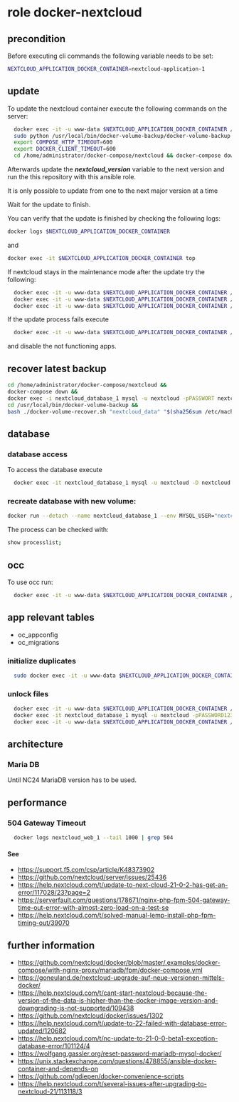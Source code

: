 # role docker-nextcloud

## precondition

Before executing cli commands the following variable needs to be set:

```bash
NEXTCLOUD_APPLICATION_DOCKER_CONTAINER=nextcloud-application-1
```

## update

To update the nextcloud container execute the following commands on the server:
```bash
  docker exec -it -u www-data $NEXTCLOUD_APPLICATION_DOCKER_CONTAINER /var/www/html/occ maintenance:mode --on
  sudo python /usr/local/bin/docker-volume-backup/docker-volume-backup.py
  export COMPOSE_HTTP_TIMEOUT=600
  export DOCKER_CLIENT_TIMEOUT=600
  cd /home/administrator/docker-compose/nextcloud && docker-compose down
```

Afterwards update the ***nextcloud_version*** variable to the next version and run the this repository with this ansible role.

It is only possible to update from one to the next major version at a time

Wait for the update to finish.

You can verify that the update is finished by checking the following logs:

```bash
docker logs $NEXTCLOUD_APPLICATION_DOCKER_CONTAINER
```

and

```bash
docker exec -it $NEXTCLOUD_APPLICATION_DOCKER_CONTAINER top
```

If nextcloud stays in the maintenance mode after the update try the following:

```bash
  docker exec -it -u www-data $NEXTCLOUD_APPLICATION_DOCKER_CONTAINER /var/www/html/occ maintenance:mode --on
  docker exec -it -u www-data $NEXTCLOUD_APPLICATION_DOCKER_CONTAINER /var/www/html/occ upgrade
  docker exec -it -u www-data $NEXTCLOUD_APPLICATION_DOCKER_CONTAINER /var/www/html/occ maintenance:mode --off
```

If the update process fails execute

```bash
  docker exec -it -u www-data $NEXTCLOUD_APPLICATION_DOCKER_CONTAINER /var/www/html/occ maintenance:repair
```

and disable the not functioning apps.

## recover latest backup
```bash
cd /home/administrator/docker-compose/nextcloud &&
docker-compose down &&
docker exec -i nextcloud_database_1 mysql -u nextcloud -pPASSWORT nextcloud < "/Backups/$(sha256sum /etc/machine-id | head -c 64)/docker-volume-backup/latest/nextcloud_database/sql/backup.sql" &&
cd /usr/local/bin/docker-volume-backup &&
bash ./docker-volume-recover.sh "nextcloud_data" "$(sha256sum /etc/machine-id | head -c 64)"
```

## database
### database access
To access the database execute
```bash
  docker exec -it nextcloud_database_1 mysql -u nextcloud -D nextcloud -p
```

### recreate database with new volume:
```bash
docker run --detach --name nextcloud_database_1 --env MYSQL_USER="nextcloud" --env MYSQL_PASSWORD=PASSWORD --env MYSQL_ROOT_PASSWORD=PASSWORD --env MYSQL_DATABASE="nextcloud" -v nextcloud_database:/var/lib/mysql
```

The process can be checked with:

```bash
show processlist;
```

## occ

To use occ run:

```bash
  docker exec -it -u www-data $NEXTCLOUD_APPLICATION_DOCKER_CONTAINER /var/www/html/occ
```

## app relevant tables
- oc_appconfig
- oc_migrations

### initialize duplicates

```bash
  sudo docker exec -it -u www-data $NEXTCLOUD_APPLICATION_DOCKER_CONTAINER /var/www/html/occ duplicates:find-all --output
```

### unlock files
```bash
  docker exec -it -u www-data $NEXTCLOUD_APPLICATION_DOCKER_CONTAINER /var/www/html/occ maintenance:mode --on
  docker exec -it nextcloud_database_1 mysql -u nextcloud -pPASSWORD1234132 -D nextcloud -e "delete from oc_file_locks where 1"
  docker exec -it -u www-data $NEXTCLOUD_APPLICATION_DOCKER_CONTAINER /var/www/html/occ maintenance:mode --off
```

## architecture
### Maria DB
Until NC24 MariaDB version has to be used.

## performance
### 504 Gateway Timeout

```bash
  docker logs nextcloud_web_1 --tail 1000 | grep 504
```

#### See
- https://support.f5.com/csp/article/K48373902
- https://github.com/nextcloud/server/issues/25436
- https://help.nextcloud.com/t/update-to-next-cloud-21-0-2-has-get-an-error/117028/23?page=2
- https://serverfault.com/questions/178671/nginx-php-fpm-504-gateway-time-out-error-with-almost-zero-load-on-a-test-se
- https://help.nextcloud.com/t/solved-manual-lemp-install-php-fpm-timing-out/39070

## further information
- https://github.com/nextcloud/docker/blob/master/.examples/docker-compose/with-nginx-proxy/mariadb/fpm/docker-compose.yml
- https://goneuland.de/nextcloud-upgrade-auf-neue-versionen-mittels-docker/
- https://help.nextcloud.com/t/cant-start-nextcloud-because-the-version-of-the-data-is-higher-than-the-docker-image-version-and-downgrading-is-not-supported/109438
- https://github.com/nextcloud/docker/issues/1302
- https://help.nextcloud.com/t/update-to-22-failed-with-database-error-updated/120682
- https://help.nextcloud.com/t/nc-update-to-21-0-0-beta1-exception-database-error/101124/4
- https://wolfgang.gassler.org/reset-password-mariadb-mysql-docker/
- https://unix.stackexchange.com/questions/478855/ansible-docker-container-and-depends-on
- https://github.com/gdiepen/docker-convenience-scripts
- https://help.nextcloud.com/t/several-issues-after-upgrading-to-nextcloud-21/113118/3
